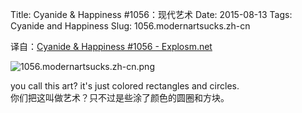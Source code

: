 Title: Cyanide & Happiness #1056：现代艺术
Date: 2015-08-13
Tags: Cyanide and Happiness
Slug: 1056.modernartsucks.zh-cn

译自：[Cyanide & Happiness #1056 - Explosm.net](http://explosm.net/comics/1056/)


![1056.modernartsucks.zh-cn.png](/static/images/comics/1056.modernartsucks.zh-cn.png)





you call this art?
it's just colored
rectangles and circles.         
你们把这叫做艺术？只不过是些涂了颜色的圆圈和方块。
